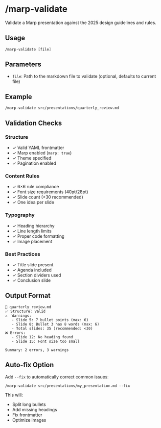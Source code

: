 # /marp-validate

Validate a Marp presentation against the 2025 design guidelines and rules.

## Usage
```
/marp-validate [file]
```

## Parameters
- `file`: Path to the markdown file to validate (optional, defaults to current file)

## Example
```
/marp-validate src/presentations/quarterly_review.md
```

## Validation Checks

### Structure
- ✓ Valid YAML frontmatter
- ✓ Marp enabled (`marp: true`)
- ✓ Theme specified
- ✓ Pagination enabled

### Content Rules
- ✓ 6×6 rule compliance
- ✓ Font size requirements (40pt/28pt)
- ✓ Slide count (<30 recommended)
- ✓ One idea per slide

### Typography
- ✓ Heading hierarchy
- ✓ Line length limits
- ✓ Proper code formatting
- ✓ Image placement

### Best Practices
- ✓ Title slide present
- ✓ Agenda included
- ✓ Section dividers used
- ✓ Conclusion slide

## Output Format
```
📄 quarterly_review.md
✅ Structure: Valid
⚠️  Warnings:
   - Slide 5: 7 bullet points (max: 6)
   - Slide 8: Bullet 3 has 8 words (max: 6)
   - Total slides: 35 (recommended: <30)
❌ Errors:
   - Slide 12: No heading found
   - Slide 15: Font size too small

Summary: 2 errors, 3 warnings
```

## Auto-fix Option
Add `--fix` to automatically correct common issues:
```
/marp-validate src/presentations/my_presentation.md --fix
```

This will:
- Split long bullets
- Add missing headings
- Fix frontmatter
- Optimize images